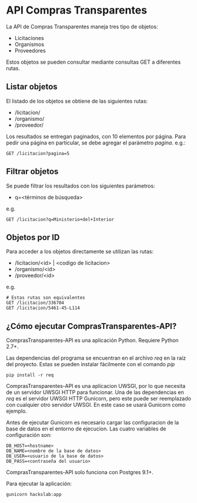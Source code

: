 # API Compras Transparentes

La API de Compras Transparentes maneja tres tipo de objetos:
- Licitaciones
- Organismos
- Proveedores

Estos objetos se pueden consultar mediante consultas GET a diferentes rutas.

## Listar objetos
El listado de los objetos se obtiene de las siguientes rutas:
- /licitacion/
- /organismo/
- /proveedor/

Los resultados se entregan paginados, con 10 elementos por página. Para pedir una página en particular,
se debe agregar el parámetro *pagina*. e.g.:
```
GET /licitacion?pagina=5
```

## Filtrar objetos
Se puede filtrar los resultados con los siguientes parámetros:
- q=\<términos de búsqueda\>

e.g.
```
GET /licitacion?q=Ministerio+del+Interior
```

## Objetos por ID
Para acceder a los objetos directamente se utilizan las rutas:
- /licitacion/\<id\> | \<codigo de licitacion\>
- /organismo/\<id\>
- /proveedor/\<id\>

e.g.
```
# Estas rutas son equivalentes
GET /licitacion/336704
GET /licitacion/5461-45-L114
```


## ¿Cómo ejecutar ComprasTransparentes-API?

ComprasTransparentes-API es una aplicación Python. Requiere Python 2.7+.

Las dependencias del programa se encuentran en el archivo *req* en la raíz del proyecto.
Estas se pueden instalar fácilmente con el comando *pip*
```
pip install -r req
```

ComprasTransparentes-API es una aplicacion UWSGI, por lo que necesita de un servidor UWSGI HTTP para
funcionar. Una de las dependencias en *req* es el servidor UWSGI HTTP Gunicorn, pero este puede ser 
reemplazado con cualquier otro servidor UWSGI. En este caso se usará Gunicorn como ejemplo.

Antes de ejecutar Gunicorn es necesario cargar las configuracion de la base de datos en el entorno 
de ejecucion. Las cuatro variables de configuración son:
```
DB_HOST=<hostname>
DB_NAME=<nombre de la base de datos>
DB_USER=<usuario de la base de datos>
DB_PASS=<contraseña del usuario>
```

ComprasTransparentes-API solo funciona con Postgres 9.1+.

Para ejecutar la aplicación:
```
gunicorn hackslab:app
```



